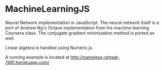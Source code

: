 MachineLearningJS
=================

Neural Network implementation in JavaScript. The neural network itself is a port of Andrew Ng's Octave implementation from his machine learning Coursera class. The conjugate gradient minimization method is ported as well.

Linear algebra is handled using Numeric.js.

A running example is located at http://nameless-retreat-7481.herokuapp.com/

